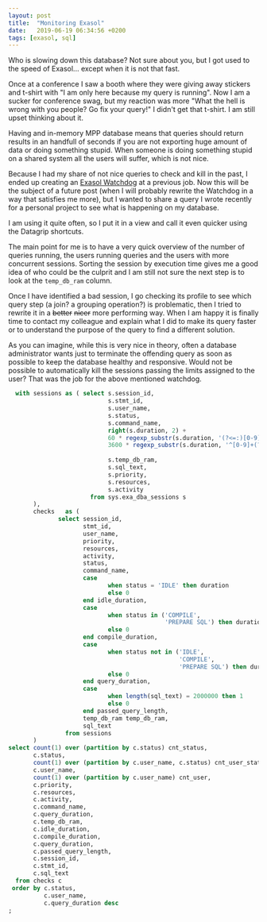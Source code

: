 ```yaml
---
layout: post
title:  "Monitoring Exasol"
date:   2019-06-19 06:34:56 +0200
tags: [exasol, sql]
---
```

Who is slowing down this database? Not sure about you, but I got used to the speed of Exasol... except when it is not that fast.

Once at a conference I saw a booth where they were giving away stickers and t-shirt with "I am only here because my query is running". Now I am a sucker for conference swag, but my reaction was more "What the hell is wrong with you people? Go fix your query!" I didn't get that t-shirt. I am still upset thinking about it.

Having and in-memory MPP database means that queries should return results in an handfull of seconds if you are not exporting huge amount of data or doing something stupid. When someone is doing something stupid on a shared system all the users will suffer, which is not nice.

Because I had my share of not nice queries to check and kill in the past, I ended up creating an [Exasol Watchdog](https://www.slideshare.net/slideshow/embed_code/key/hQtDjc2JnLdxtO) at a previous job. Now this will be the subject of a future post (when I will probably rewrite the Watchdog in a way that satisfies me more), but I wanted to share a query I wrote recently for a personal project to see what is happening on my database.

I am using it quite often, so I put it in a view and call it even quicker using the Datagrip shortcuts.

The main point for me is to have a very quick overview of the number of queries running, the users running queries and the users with more concurrent sessions. Sorting the session by execution time gives me a good idea of who could be the culprit and I am still not sure the next step is to look at the `temp_db_ram` column.

Once I have identified a bad session, I go checking its profile to see which query step (a join? a grouping operation?) is problematic, then I tried to rewrite it in a ~~better~~ ~~nicer~~ more performing way. When I am happy it is finally time to contact my colleague and explain what I did to make its query faster or to understand the purpose of the query to find a different solution.

As you can imagine, while this is very nice in theory, often a database administrator wants just to terminate the offending query as soon as possible to keep the database healthy and responsive. Would not be possible to automatically kill the sessions passing the limits assigned to the user? That was the job for the above mentioned watchdog.

```sql
  with sessions as ( select s.session_id,
                            s.stmt_id,
                            s.user_name,
                            s.status,
                            s.command_name,
                            right(s.duration, 2) +
                            60 * regexp_substr(s.duration, '(?<=:)[0-9]{2}(?=:)') +
                            3600 * regexp_substr(s.duration, '^[0-9]+(?=:)')
                                                                             duration,
                            s.temp_db_ram,
                            s.sql_text,
                            s.priority,
                            s.resources,
                            s.activity
                       from sys.exa_dba_sessions s
       ),
       checks   as (
              select session_id,
                     stmt_id,
                     user_name,
                     priority,
                     resources,
                     activity,
                     status,
                     command_name,
                     case
                            when status = 'IDLE' then duration
                            else 0
                     end idle_duration,
                     case
                            when status in ('COMPILE',
                                            'PREPARE SQL') then duration
                            else 0
                     end compile_duration,
                     case
                            when status not in ('IDLE',
                                                'COMPILE',
                                                'PREPARE SQL') then duration
                            else 0
                     end query_duration,
                     case
                            when length(sql_text) = 2000000 then 1
                            else 0
                     end passed_query_length,
                     temp_db_ram temp_db_ram,
                     sql_text
                from sessions
       )
select count(1) over (partition by c.status) cnt_status,
       c.status,
       count(1) over (partition by c.user_name, c.status) cnt_user_status,
       c.user_name,
       count(1) over (partition by c.user_name) cnt_user,
       c.priority,
       c.resources,
       c.activity,
       c.command_name,
       c.query_duration,
       c.temp_db_ram,
       c.idle_duration,
       c.compile_duration,
       c.query_duration,
       c.passed_query_length,
       c.session_id,
       c.stmt_id,
       c.sql_text
  from checks c
 order by c.status,
          c.user_name,
          c.query_duration desc
;
```
